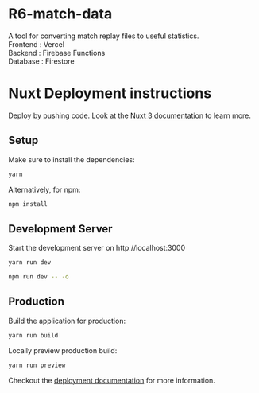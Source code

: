 # R6-match-data
A tool for converting match replay files to useful statistics.  
Frontend : Vercel  
Backend : Firebase Functions  
Database : Firestore  


# Nuxt Deployment instructions

Deploy by pushing code.
Look at the [Nuxt 3 documentation](https://v3.nuxtjs.org) to learn more.

## Setup

Make sure to install the dependencies:

```bash
yarn
```

Alternatively, for npm:
```bash
npm install
```

## Development Server

Start the development server on http://localhost:3000

```bash
yarn run dev
```

```bash
npm run dev -- -o
```

## Production

Build the application for production:

```bash
yarn run build
```

Locally preview production build:

```bash
yarn run preview
```

Checkout the [deployment documentation](https://v3.nuxtjs.org/guide/deploy/presets) for more information.